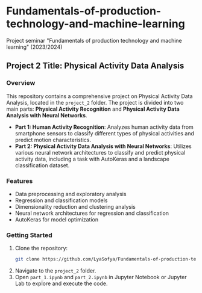 # Fundamentals-of-production-technology-and-machine-learning
Project seminar "Fundamentals of production technology and machine learning" (2023/2024)


## Project 2 Title: Physical Activity Data Analysis

### Overview
This repository contains a comprehensive project on Physical Activity Data Analysis, located in the `project_2` folder. The project is divided into two main parts: **Physical Activity Recognition** and **Physical Activity Data Analysis with Neural Networks**.

- **Part 1: Human Activity Recognition**: Analyzes human activity data from smartphone sensors to classify different types of physical activities and predict motion characteristics.
- **Part 2: Physical Activity Data Analysis with Neural Networks**: Utilizes various neural network architectures to classify and predict physical activity data, including a task with AutoKeras and a landscape classification dataset.

### Features
- Data preprocessing and exploratory analysis
- Regression and classification models
- Dimensionality reduction and clustering analysis
- Neural network architectures for regression and classification
- AutoKeras for model optimization

### Getting Started
1. Clone the repository:
   ```bash
   git clone https://github.com/LyaSofya/Fundamentals-of-production-technology-and-machine-learning.git
   ```
2. Navigate to the `project_2` folder.
3. Open `part_1.ipynb` and `part_2.ipynb` in Jupyter Notebook or Jupyter Lab to explore and execute the code.
